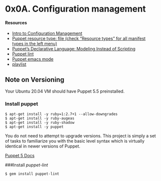 # 0x0A. Configuration management

#### Resources

- [Intro to Configuration Management](https://www.digitalocean.com/community/tutorials/an-introduction-to-configuration-management)
- [Puppet resource type: file (check “Resource types” for all manifest types in the left menu)](https://www.puppet.com/docs/puppet/5.5/types/file.html)
- [Puppet’s Declarative Language: Modeling Instead of Scripting](https://www.puppet.com/blog)
- [Puppet lint](http://puppet-lint.com/)
- [Puppet emacs mode](https://github.com/voxpupuli/puppet-mode)
- [playlist](https://www.youtube.com/watch?v=fMTQvqZZH7g&list=PLV86BgbREluU45I9kxKr5fiSXQLte4uhs&index=3)

## Note on Versioning

Your Ubuntu 20.04 VM should have Puppet 5.5 preinstalled.

### Install puppet

```
$ apt-get install -y ruby=1:2.7+1 --allow-downgrades
$ apt-get install -y ruby-augeas
$ apt-get install -y ruby-shadow
$ apt-get install -y puppet
```

You do not need to attempt to upgrade versions. This project is simply a set of tasks to familiarize you with the basic level syntax which is virtually identical in newer versions of Puppet.

[Puppet 5 Docs](https://www.puppet.com/docs/puppet/5.5/puppet_index.html)

###Install _puppet-lint_

```
$ gem install puppet-lint
```
